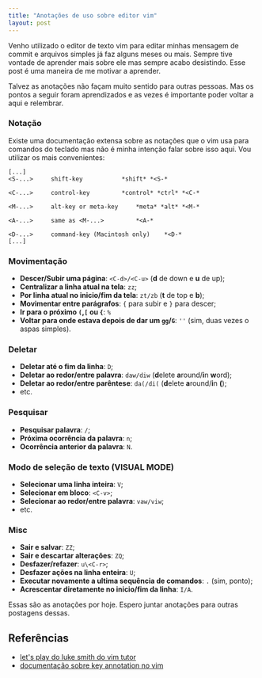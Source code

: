 ```yaml
---
title: "Anotações de uso sobre editor vim"
layout: post
---
```


Venho utilizado o editor de texto vim para editar minhas mensagem de commit
e arquivos simples já faz alguns meses ou mais. Sempre tive vontade 
de aprender mais sobre ele mas sempre acabo desistindo. Esse post é uma 
maneira de me motivar a aprender.

Talvez as anotações não façam muito sentido para outras pessoas. Mas os 
pontos a seguir foram aprendizados e as vezes é importante poder voltar a aqui e 
relembrar.

### Notação

Existe uma documentação extensa sobre as notações que o vim usa para
comandos do teclado mas não é minha intenção falar sobre isso aqui. Vou
utilizar os mais convenientes:

```
[...]
<S-...>		shift-key			*shift* *<S-*

<C-...>		control-key			*control* *ctrl* *<C-*

<M-...>		alt-key or meta-key		*meta* *alt* *<M-*

<A-...>		same as <M-...>			*<A-*

<D-...>		command-key (Macintosh only)	*<D-*
[...]
```

### Movimentação

- **Descer/Subir uma página**: `<C-d>/<C-u>` (**d** de down e **u** de up);
- **Centralizar a linha atual na tela**: `zz`;
- **Por linha atual no inicio/fim da tela**: `zt/zb` (**t** de top e **b**);
- **Movimentar entre parágrafos**: `{` para subir e `}` para descer;
- **Ir para o próximo `(`,`[` ou `{`**: `%`
- **Voltar para onde estava depois de dar um `gg`/`G`**: `''` (sim, duas vezes o aspas simples).

### Deletar

- **Deletar até o fim da linha**: `D`;
- **Deletar ao redor/entre palavra**: `daw/diw` (**d**elete **a**round/**i**n **w**ord);
- **Deletar ao redor/entre parêntese**: `da(/di(` (**d**elete **a**round/**i**n **(**);
- etc.

### Pesquisar

- **Pesquisar palavra**: `/`; 
- **Próxima ocorrência da palavra**: `n`;
- **Ocorrência anterior da palavra**: `N`.

### Modo de seleção de texto (VISUAL MODE)

- **Selecionar uma linha inteira**: `V`;
- **Selecionar em bloco**: `<C-v>`; 
- **Selecionar ao redor/entre palavra**: `vaw/viw`; 
- etc.

### Misc

- **Sair e salvar**: `ZZ`;
- **Sair e descartar alterações**: `ZQ`;
- **Desfazer/refazer**: `u\<C-r>`;
- **Desfazer ações na linha enteira**: `U`;
- **Executar novamente a ultima sequência de comandos**: `.` (sim, ponto);
- **Acrescentar diretamente no inicio/fim da linha**: `I/A`.

Essas são as anotações por hoje. Espero juntar anotações para outras
postagens dessas. 

## Referências 
+ [let's play do luke smith do vim tutor](https://www.youtube.com/watch?v=d8XtNXutVto)
+ [documentação sobre key annotation no vim](http://vimdoc.sourceforge.net/htmldoc/intro.html#key-notation)
